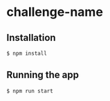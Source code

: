 # challenge-name
## Installation

```bash
$ npm install
```

## Running the app

```bash
$ npm run start

